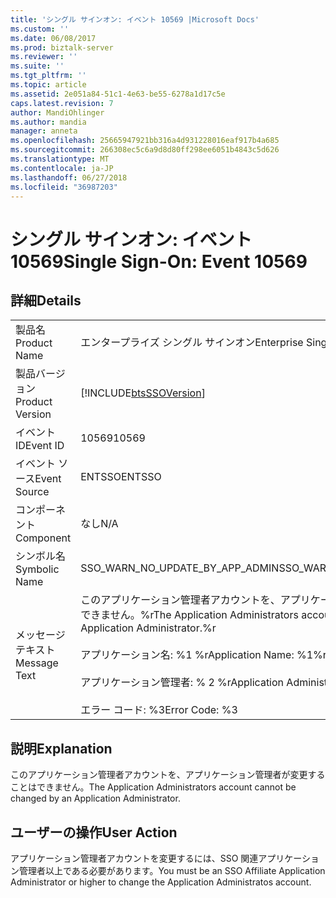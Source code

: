```yaml
---
title: 'シングル サインオン: イベント 10569 |Microsoft Docs'
ms.custom: ''
ms.date: 06/08/2017
ms.prod: biztalk-server
ms.reviewer: ''
ms.suite: ''
ms.tgt_pltfrm: ''
ms.topic: article
ms.assetid: 2e051a84-51c1-4e63-be55-6278a1d17c5e
caps.latest.revision: 7
author: MandiOhlinger
ms.author: mandia
manager: anneta
ms.openlocfilehash: 25665947921bb316a4d931228016eaf917b4a685
ms.sourcegitcommit: 266308ec5c6a9d8d80ff298ee6051b4843c5d626
ms.translationtype: MT
ms.contentlocale: ja-JP
ms.lasthandoff: 06/27/2018
ms.locfileid: "36987203"
---
```

# <a name="single-sign-on-event-10569"></a><span data-ttu-id="dfa6d-102">シングル サインオン: イベント 10569</span><span class="sxs-lookup"><span data-stu-id="dfa6d-102">Single Sign-On: Event 10569</span></span>
## <a name="details"></a><span data-ttu-id="dfa6d-103">詳細</span><span class="sxs-lookup"><span data-stu-id="dfa6d-103">Details</span></span>  
  
|                 |                                                                                                                                                                                                        |
|-----------------|--------------------------------------------------------------------------------------------------------------------------------------------------------------------------------------------------------|
|  <span data-ttu-id="dfa6d-104">製品名</span><span class="sxs-lookup"><span data-stu-id="dfa6d-104">Product Name</span></span>   |                                                                                       <span data-ttu-id="dfa6d-105">エンタープライズ シングル サインオン</span><span class="sxs-lookup"><span data-stu-id="dfa6d-105">Enterprise Single Sign-On</span></span>                                                                                        |
| <span data-ttu-id="dfa6d-106">製品バージョン</span><span class="sxs-lookup"><span data-stu-id="dfa6d-106">Product Version</span></span> |                                                                       [!INCLUDE[btsSSOVersion](../includes/btsssoversion-md.md)]                                                                       |
|    <span data-ttu-id="dfa6d-107">イベント ID</span><span class="sxs-lookup"><span data-stu-id="dfa6d-107">Event ID</span></span>     |                                                                                                 <span data-ttu-id="dfa6d-108">10569</span><span class="sxs-lookup"><span data-stu-id="dfa6d-108">10569</span></span>                                                                                                  |
|  <span data-ttu-id="dfa6d-109">イベント ソース</span><span class="sxs-lookup"><span data-stu-id="dfa6d-109">Event Source</span></span>   |                                                                                                 <span data-ttu-id="dfa6d-110">ENTSSO</span><span class="sxs-lookup"><span data-stu-id="dfa6d-110">ENTSSO</span></span>                                                                                                 |
|    <span data-ttu-id="dfa6d-111">コンポーネント</span><span class="sxs-lookup"><span data-stu-id="dfa6d-111">Component</span></span>    |                                                                                                  <span data-ttu-id="dfa6d-112">なし</span><span class="sxs-lookup"><span data-stu-id="dfa6d-112">N/A</span></span>                                                                                                   |
|  <span data-ttu-id="dfa6d-113">シンボル名</span><span class="sxs-lookup"><span data-stu-id="dfa6d-113">Symbolic Name</span></span>  |                                                                                    <span data-ttu-id="dfa6d-114">SSO_WARN_NO_UPDATE_BY_APP_ADMIN</span><span class="sxs-lookup"><span data-stu-id="dfa6d-114">SSO_WARN_NO_UPDATE_BY_APP_ADMIN</span></span>                                                                                     |
|  <span data-ttu-id="dfa6d-115">メッセージ テキスト</span><span class="sxs-lookup"><span data-stu-id="dfa6d-115">Message Text</span></span>   | <span data-ttu-id="dfa6d-116">このアプリケーション管理者アカウントを、アプリケーション管理者が変更することはできません。%r</span><span class="sxs-lookup"><span data-stu-id="dfa6d-116">The Application Administrators account cannot be changed by an Application Administrator.%r</span></span><br /><br /> <span data-ttu-id="dfa6d-117">アプリケーション名: %1 %r</span><span class="sxs-lookup"><span data-stu-id="dfa6d-117">Application Name: %1%r</span></span><br /><br /> <span data-ttu-id="dfa6d-118">アプリケーション管理者: % 2 %r</span><span class="sxs-lookup"><span data-stu-id="dfa6d-118">Application Administrators: %2%r</span></span><br /><br /> <span data-ttu-id="dfa6d-119">エラー コード: %3</span><span class="sxs-lookup"><span data-stu-id="dfa6d-119">Error Code: %3</span></span> |
  
## <a name="explanation"></a><span data-ttu-id="dfa6d-120">説明</span><span class="sxs-lookup"><span data-stu-id="dfa6d-120">Explanation</span></span>  
 <span data-ttu-id="dfa6d-121">このアプリケーション管理者アカウントを、アプリケーション管理者が変更することはできません。</span><span class="sxs-lookup"><span data-stu-id="dfa6d-121">The Application Administrators account cannot be changed by an Application Administrator.</span></span>  
  
## <a name="user-action"></a><span data-ttu-id="dfa6d-122">ユーザーの操作</span><span class="sxs-lookup"><span data-stu-id="dfa6d-122">User Action</span></span>  
 <span data-ttu-id="dfa6d-123">アプリケーション管理者アカウントを変更するには、SSO 関連アプリケーション管理者以上である必要があります。</span><span class="sxs-lookup"><span data-stu-id="dfa6d-123">You must be an SSO Affiliate Application Administrator or higher to change the Application Administratos account.</span></span>